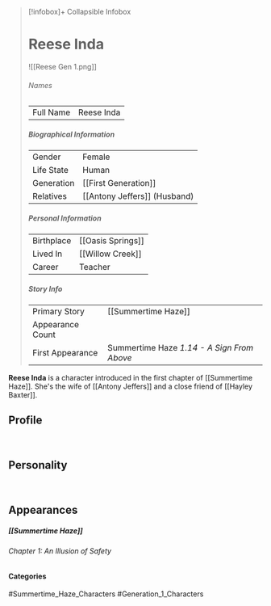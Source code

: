 > [!infobox]+ Collapsible Infobox
> # Reese Inda
> ![[Reese Gen 1.png]] 
> ###### Names 
> |  |  | 
> | ---- | ---- | 
> | Full Name | Reese Inda | 
>
> ##### Biographical Information
> |  |  | 
> | ---- | ---- | 
> | Gender | Female | 
> | Life State | Human |
> | Generation | [[First Generation]] |
> | Relatives | [[Antony Jeffers]] (Husband)
> 
> ##### Personal Information
> |  |  | 
> | ---- | ---- | 
> | Birthplace |[[Oasis Springs]]| 
> | Lived In |[[Willow Creek]]| 
> | Career | Teacher | 
> 
> ##### Story Info
> |  |  | 
> | ---- | ---- | 
> | Primary Story | [[Summertime Haze]] | 
> | Appearance Count |  | 
> | First Appearance | Summertime Haze *1.14 - A Sign From Above*

**Reese Inda** is a character introduced in the first chapter of [[Summertime Haze]]. She's the wife of [[Antony Jeffers]] and a close friend of [[Hayley Baxter]].

## Profile

<br style="clear:both; margin: 0; padding: 0" />

## Personality

<br style="clear:both; margin: 0; padding: 0" />

## Appearances
##### [[Summertime Haze]]
###### Chapter 1: An Illusion of Safety

#### Categories
#Summertime_Haze_Characters #Generation_1_Characters